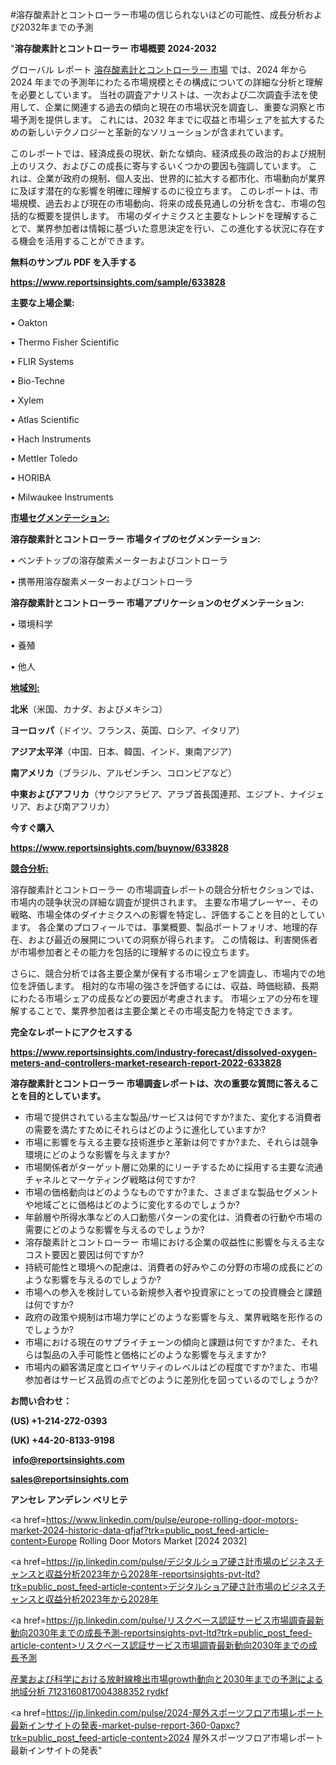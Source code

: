 #溶存酸素計とコントローラー市場の信じられないほどの可能性、成長分析および2032年までの予測

"<strong>溶存酸素計とコントローラー 市場概要 2024-2032</strong>

グローバル レポート <a href=https://www.reportsinsights.com/sample/633828>溶存酸素計とコントローラー 市場</a> では、2024 年から 2024 年までの予測年にわたる市場規模とその構成についての詳細な分析と理解を必要としています。 当社の調査アナリストは、一次および二次調査手法を使用して、企業に関連する過去の傾向と現在の市場状況を調査し、重要な洞察と市場予測を提供します。 これには、2032 年までに収益と市場シェアを拡大​​するための新しいテクノロジーと革新的なソリューションが含まれています。

このレポートでは、経済成長の現状、新たな傾向、経済成長の政治的および規制上のリスク、およびこの成長に寄与するいくつかの要因も強調しています。 これは、企業が政府の規制、個人支出、世界的に拡大する都市化、市場動向が業界に及ぼす潜在的な影響を明確に理解するのに役立ちます。 このレポートは、市場規模、過去および現在の市場動向、将来の成長見通しの分析を含む、市場の包括的な概要を提供します。 市場のダイナミクスと主要なトレンドを理解することで、業界参加者は情報に基づいた意思決定を行い、この進化する状況に存在する機会を活用することができます。

<strong><b>無料のサンプル PDF を入手する</b></strong>

<a href=https://www.reportsinsights.com/sample/633828><strong><u>https://www.reportsinsights.com/sample/633828</u></strong></a>

<strong>主要な上場企業:</strong>

• Oakton

• Thermo Fisher Scientific

• FLIR Systems

• Bio-Techne

• Xylem

• Atlas Scientific

• Hach Instruments

• Mettler Toledo

• HORIBA

• Milwaukee Instruments

<strong><u>市場セグメンテーション</u></strong><strong><u>:</u></strong>

<strong>溶存酸素計とコントローラー 市場タイプのセグメンテーション:</strong>

• ベンチトップの溶存酸素メーターおよびコントローラ

• 携帯用溶存酸素メーターおよびコントローラ

<strong>溶存酸素計とコントローラー 市場アプリケーションのセグメンテーション:</strong>

• 環境科学

• 養殖

• 他人

<strong><u>地域別</u></strong><strong><u>:</u></strong>

<strong>北米</strong>（米国、カナダ、およびメキシコ）

<strong>ヨーロッパ</strong>（ドイツ、フランス、英国、ロシア、イタリア）

<strong>アジア太平洋</strong>（中国、日本、韓国、インド、東南アジア）

<strong>南アメリカ</strong>（ブラジル、アルゼンチン、コロンビアなど）

<strong>中東およびアフリカ</strong>（サウジアラビア、アラブ首長国連邦、エジプト、ナイジェリア、および南アフリカ）

<strong>今すぐ購入</strong>

<a href=https://www.reportsinsights.com/buynow/633828><strong><u>https://www.reportsinsights.com/buynow/633828</u></strong></a>

<strong><u>競合分析:</u></strong>

溶存酸素計とコントローラー の市場調査レポートの競合分析セクションでは、市場内の競争状況の詳細な調査が提供されます。 主要な市場プレーヤー、その戦略、市場全体のダイナミクスへの影響を特定し、評価することを目的としています。 各企業のプロフィールでは、事業概要、製品ポートフォリオ、地理的存在、および最近の展開についての洞察が得られます。 この情報は、利害関係者が市場参加者とその能力を包括的に理解するのに役立ちます。

さらに、競合分析では各主要企業が保有する市場シェアを調査し、市場内での地位を評価します。 相対的な市場の強さを評価するには、収益、時価総額、長期にわたる市場シェアの成長などの要因が考慮されます。 市場シェアの分布を理解することで、業界参加者は主要企業とその市場支配力を特定できます。

<strong>完全なレポートにアクセスする</strong>

<a href=https://www.reportsinsights.com/industry-forecast/dissolved-oxygen-meters-and-controllers-market-research-report-2022-633828><strong><u><b>https://www.reportsinsights.com/industry-forecast/dissolved-oxygen-meters-and-controllers-market-research-report-2022-633828</b></u></strong></a>

<strong><b>溶存酸素計とコントローラー 市場調査レポートは、次の重要な質問に答えることを目的としています。</b></strong>
<ul>
  <li>市場で提供されている主な製品/サービスは何ですか?また、変化する消費者の需要を満たすためにそれらはどのように進化していますか?</li>
  <li>市場に影響を与える主要な技術進歩と革新は何ですか?また、それらは競争環境にどのような影響を与えますか?</li>
  <li>市場関係者がターゲット層に効果的にリーチするために採用する主要な流通チャネルとマーケティング戦略は何ですか?</li>
  <li>市場の価格動向はどのようなものですか?また、さまざまな製品セグメントや地域ごとに価格はどのように変化するのでしょうか?</li>
  <li>年齢層や所得水準などの人口動態パターンの変化は、消費者の行動や市場の需要にどのような影響を与えるのでしょうか?</li>
  <li>溶存酸素計とコントローラー 市場における企業の収益性に影響を与える主なコスト要因と要因は何ですか?</li>
  <li>持続可能性と環境への配慮は、消費者の好みやこの分野の市場の成長にどのような影響を与えるのでしょうか?</li>
  <li>市場への参入を検討している新規参入者や投資家にとっての投資機会と課題は何ですか?</li>
  <li>政府の政策や規制は市場力学にどのような影響を与え、業界戦略を形作るのでしょうか?</li>
  <li>市場における現在のサプライチェーンの傾向と課題は何ですか?また、それらは製品の入手可能性と価格にどのような影響を与えますか?</li>
  <li>市場内の顧客満足度とロイヤリティのレベルはどの程度ですか?また、市場参加者はサービス品質の点でどのように差別化を図っているのでしょうか?</li>
</ul>
<strong>お問い合わせ：</strong>

<strong>(US) +1-214-272-0393</strong>

<strong>(UK) +44-20-8133-9198</strong>

<strong> </strong><a href=info@reportsinsights.com><strong><u>info@reportsinsights.com</u></strong></a>

<a href=sales@reportsinsights.com><strong><u>sales@reportsinsights.com</u></strong></a>

<strong>アンセレ アンデレン ベリヒテ</strong>

<a href=https://www.linkedin.com/pulse/europe-rolling-door-motors-market-2024-historic-data-qfjaf?trk=public_post_feed-article-content>Europe Rolling Door Motors Market [2024 2032]</a>

<a href=https://jp.linkedin.com/pulse/デジタルショア硬さ計市場のビジネスチャンスと収益分析2023年から2028年-reportsinsights-pvt-ltd?trk=public_post_feed-article-content>デジタルショア硬さ計市場のビジネスチャンスと収益分析2023年から2028年</a>

<a href=https://jp.linkedin.com/pulse/リスクベース認証サービス市場調査最新動向2030年までの成長予測-reportsinsights-pvt-ltd?trk=public_post_feed-article-content>リスクベース認証サービス市場調査最新動向2030年までの成長予測</a>

<a href=https://www.linkedin.com/pulse/産業および科学における放射線検出市場growth動向と2030年までの予測による地域分析-7123160817004388352-rydkf/>産業および科学における放射線検出市場growth動向と2030年までの予測による地域分析 7123160817004388352 rydkf</a>

<a href=https://jp.linkedin.com/pulse/2024-屋外スポーツフロア市場レポート最新インサイトの発表-market-pulse-report-360-0apxc?trk=public_post_feed-article-content>2024 屋外スポーツフロア市場レポート最新インサイトの発表</a>"
